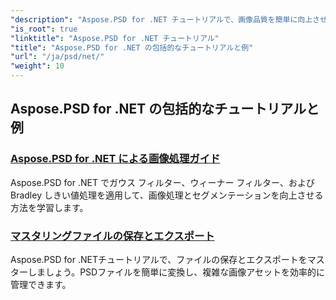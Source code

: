 ```yaml
---
"description": "Aspose.PSD for .NET チュートリアルで、画像品質を簡単に向上させましょう。画像処理、PSD ファイルの操作、テキストとフォントの扱い方などをマスターしましょう。"
"is_root": true
"linktitle": "Aspose.PSD for .NET チュートリアル"
"title": "Aspose.PSD for .NET の包括的なチュートリアルと例"
"url": "/ja/psd/net/"
"weight": 10
---
```


## Aspose.PSD for .NET の包括的なチュートリアルと例 
### [Aspose.PSD for .NET による画像処理ガイド](./guide-image-processing/)
Aspose.PSD for .NET でガウス フィルター、ウィーナー フィルター、および Bradley しきい値処理を適用して、画像処理とセグメンテーションを向上させる方法を学習します。
### [マスタリングファイルの保存とエクスポート](./mastering-file-saving-and-exporting/)
Aspose.PSD for .NETチュートリアルで、ファイルの保存とエクスポートをマスターしましょう。PSDファイルを簡単に変換し、複雑な画像アセットを効率的に管理できます。